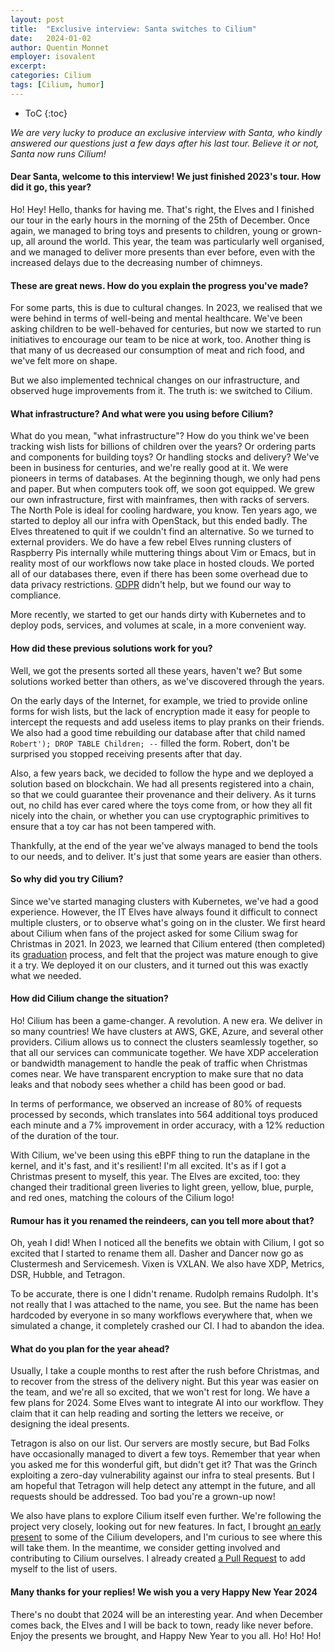 ```yaml
---
layout: post
title:  "Exclusive interview: Santa switches to Cilium"
date:   2024-01-02
author: Quentin Monnet
employer: isovalent
excerpt:
categories: Cilium
tags: [Cilium, humor]
---
```


* ToC
{:toc}

_We are very lucky to produce an exclusive interview with Santa, who kindly
answered our questions just a few days after his last tour. Believe it or not,
Santa now runs Cilium!_

#### Dear Santa, welcome to this interview! We just finished 2023's tour. How did it go, this year?

Ho! Hey! Hello, thanks for having me. That's right, the Elves and I finished
our tour in the early hours in the morning of the 25th of December. Once again,
we managed to bring toys and presents to children, young or grown-up, all
around the world. This year, the team was particularly well organised, and we
managed to deliver more presents than ever before, even with the increased
delays due to the decreasing number of chimneys.

#### These are great news. How do you explain the progress you've made?

For some parts, this is due to cultural changes. In 2023, we realised that we
were behind in terms of well-being and mental healthcare. We've been asking
children to be well-behaved for centuries, but now we started to run
initiatives to encourage our team to be nice at work, too. Another thing is
that many of us decreased our consumption of meat and rich food, and we've felt
more on shape.

But we also implemented technical changes on our infrastructure, and observed
huge improvements from it. The truth is: we switched to Cilium.

#### What infrastructure? And what were you using before Cilium?

What do you mean, "what infrastructure"? How do you think we've been tracking
wish lists for billions of children over the years? Or ordering parts and
components for building toys? Or handling stocks and delivery? We've been in
business for centuries, and we're really good at it. We were pioneers in terms
of databases. At the beginning though, we only had pens and paper. But when
computers took off, we soon got equipped. We grew our own infrastructure, first
with mainframes, then with racks of servers. The North Pole is ideal for
cooling hardware, you know. Ten years ago, we started to deploy all our infra
with OpenStack, but this ended badly. The Elves threatened to quit if we
couldn't find an alternative. So we turned to external providers. We do have a
few rebel Elves running clusters of Raspberry Pis internally while muttering
things about Vim or Emacs, but in reality most of our workflows now take place
in hosted clouds. We ported all of our databases there, even if there has been
some overhead due to data privacy restrictions. [GDPR] didn't help, but we
found our way to compliance.

[GDPR]: https://worldbuilding.stackexchange.com/questions/114033/how-can-santa-keep-his-lists-when-the-gdpr-is-around

More recently, we started to get our hands dirty with Kubernetes and to deploy
pods, services, and volumes at scale, in a more convenient way.

#### How did these previous solutions work for you?

Well, we got the presents sorted all these years, haven't we? But some
solutions worked better than others, as we've discovered through the years.

On the early days of the Internet, for example, we tried to provide online
forms for wish lists, but the lack of encryption made it easy for people to
intercept the requests and add useless items to play pranks on their friends.
We also had a good time rebuilding our database after that child named
`Robert'); DROP TABLE Children; --` filled the form. Robert, don't be surprised
you stopped receiving presents after that day.

Also, a few years back, we decided to follow the hype and we deployed a
solution based on blockchain. We had all presents registered into a chain, so
that we could guarantee their provenance and their delivery. As it turns out,
no child has ever cared where the toys come from, or how they all fit nicely
into the chain, or whether you can use cryptographic primitives to ensure that
a toy car has not been tampered with.

Thankfully, at the end of the year we've always managed to bend the tools to
our needs, and to deliver. It's just that some years are easier than others.

#### So why did you try Cilium?

Since we've started managing clusters with Kubernetes, we've had a good
experience. However, the IT Elves have always found it difficult to connect
multiple clusters, or to observe what's going on in the cluster. We first heard
about Cilium when fans of the project asked for some Cilium swag for Christmas
in 2021. In 2023, we learned that Cilium entered (then completed) its
[graduation] process, and felt that the project was mature enough to give it a
try. We deployed it on our clusters, and it turned out this was exactly what we
needed.

[graduation]: https://www.cncf.io/announcements/2023/10/11/cloud-native-computing-foundation-announces-cilium-graduation/

#### How did Cilium change the situation?

Ho! Cilium has been a game-changer. A revolution. A new era. We deliver in so
many countries! We have clusters at AWS, GKE, Azure, and several other
providers. Cilium allows us to connect the clusters seamlessly together, so
that all our services can communicate together. We have XDP acceleration or
bandwidth management to handle the peak of traffic when Christmas comes near.
We have transparent encryption to make sure that no data leaks and that nobody
sees whether a child has been good or bad.

In terms of performance, we observed an increase of 80% of requests processed
by seconds, which translates into 564 additional toys produced each minute and
a 7% improvement in order accuracy, with a 12% reduction of the duration of the
tour.

With Cilium, we've been using this eBPF thing to run the dataplane in the
kernel, and it's fast, and it's resilient! I'm all excited. It's as if I got a
Christmas present to myself, this year. The Elves are excited, too: they
changed their traditional green liveries to light green, yellow, blue, purple,
and red ones, matching the colours of the Cilium logo!

#### Rumour has it you renamed the reindeers, can you tell more about that?

Oh, yeah I did! When I noticed all the benefits we obtain with Cilium, I got so
excited that I started to rename them all. Dasher and Dancer now go as
Clustermesh and Servicemesh. Vixen is VXLAN. We also have XDP, Metrics, DSR,
Hubble, and Tetragon.

<!--
Dasher
Dancer
Prancer
Vixen
Comet
Cupid
Donner
Blitzen
Rudolph
-->

To be accurate, there is one I didn't rename. Rudolph remains Rudolph. It's not
really that I was attached to the name, you see. But the name has been
hardcoded by everyone in so many workflows everywhere that, when we simulated a
change, it completely crashed our CI. I had to abandon the idea.

#### What do you plan for the year ahead?

Usually, I take a couple months to rest after the rush before Christmas, and to
recover from the stress of the delivery night. But this year was easier on the
team, and we're all so excited, that we won't rest for long. We have a few
plans for 2024. Some Elves want to integrate AI into our workflow. They claim
that it can help reading and sorting the letters we receive, or designing the
ideal presents.

Tetragon is also on our list. Our servers are mostly secure, but Bad Folks have
occasionally managed to divert a few toys. Remember that year when you asked me
for this wonderful gift, but didn't get it? That was the Grinch exploiting a
zero-day vulnerability against our infra to steal presents. But I am hopeful
that Tetragon will help detect any attempt in the future, and all requests
should be addressed. Too bad you're a grown-up now!

We also have plans to explore Cilium itself even further. We're following the
project very closely, looking out for new features. In fact, I brought [an
early present][cisco] to some of the Cilium developers, and I'm curious to see
where this will take them. In the meantime, we consider getting involved and
contributing to Cilium ourselves. I already created [a Pull Request][pr] to add
myself to the list of users.

[cisco]: https://isovalent.com/blog/post/cisco-acquires-isovalent/
[pr]: https://github.com/cilium/cilium/pull/30083

#### Many thanks for your replies! We wish you a very Happy New Year 2024

There's no doubt that 2024 will be an interesting year. And when December comes
back, the Elves and I will be back to town, ready like never before. Enjoy the
presents we brought, and Happy New Year to you all. Ho! Ho! Ho!
